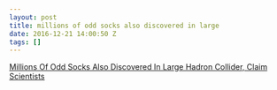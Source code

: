 ```yaml
---
layout: post
title: millions of odd socks also discovered in large
date: 2016-12-21 14:00:50 Z
tags: []
---
```

[Millions Of Odd Socks Also Discovered In Large Hadron Collider, Claim Scientists](http://waterfordwhispersnews.com/2012/07/05/millions-of-odd-socks-also-discovered-in-large-hadron-collider-claim-scientists/)

